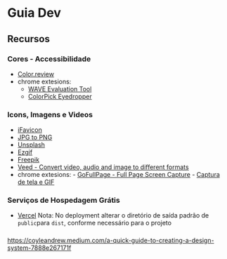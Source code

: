 # Guia Dev

## Recursos

### Cores - Accessibilidade

- [Color.review](https://color.review/)
- chrome extesions:
  - [WAVE Evaluation Tool](https://chrome.google.com/webstore/detail/wave-evaluation-tool/jbbplnpkjmmeebjpijfedlgcdilocofh)
  - [ColorPick Eyedropper](https://chrome.google.com/webstore/detail/colorpick-eyedropper/ohcpnigalekghcmgcdcenkpelffpdolg)

### Icons, Imagens e  Videos 

   - [iFavicon](https://ifavicon.com/image-to-favicon)
   - [JPG to PNG](https://jpg2png.com/)
   - [Unsplash](https://unsplash.com/)
   - [Ezgif](https://ezgif.com/)
   - [Freepik](https://www.freepik.com/)
   - [Veed - Convert video, audio and image to different formats](https://www.veed.io/convert)
   - chrome extesions:
    - [GoFullPage - Full Page Screen Capture](https://chromewebstore.google.com/detail/gofullpage-full-page-scre/fdpohaocaechififmbbbbbknoalclacl)
    - [Captura de tela e GIF](https://chromewebstore.google.com/detail/captura-do-chrome-captura/ggaabchcecdbomdcnbahdfddfikjmphe)

### Serviços de Hospedagem Grátis

- [Vercel](https://vercel.com/)
Nota: No deployment alterar o diretório de saída padrão de `public`para `dist`, conforme necessário para o projeto


###
https://coyleandrew.medium.com/a-quick-guide-to-creating-a-design-system-7888e267171f